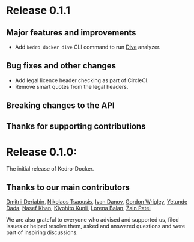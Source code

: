 # Release 0.1.1

## Major features and improvements
* Add `kedro docker dive` CLI command to run [Dive](https://github.com/wagoodman/dive) analyzer.

## Bug fixes and other changes
* Add legal licence header checking as part of CircleCI.
* Remove smart quotes from the legal headers.

## Breaking changes to the API

## Thanks for supporting contributions

# Release 0.1.0:

The initial release of Kedro-Docker.

## Thanks to our main contributors

[Dmitrii Deriabin](https://github.com/DmitryDeryabin), [Nikolaos Tsaousis](https://github.com/tsanikgr), [Ivan Danov](https://github.com/idanov),  [Gordon Wrigley](https://github.com/tolomea), [Yetunde Dada](https://github.com/yetudada), [Nasef Khan](https://github.com/nakhan98), [Kiyohito Kunii](https://github.com/921kiyo), [Lorena Balan](https://github.com/lorenabalan), [Zain Patel](https://github.com/mzjp2)

We are also grateful to everyone who advised and supported us, filed issues or helped resolve them, asked and answered questions and were part of inspiring discussions.
